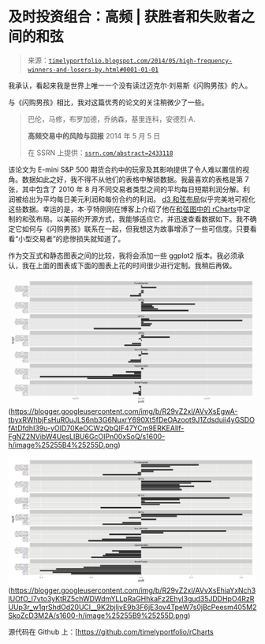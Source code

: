 <!--yml

分类：未分类

日期：2024-05-18 14:53:44

-->

# 及时投资组合：高频 | 获胜者和失败者之间的和弦

> 来源：[`timelyportfolio.blogspot.com/2014/05/high-frequency-winners-and-losers-by.html#0001-01-01`](http://timelyportfolio.blogspot.com/2014/05/high-frequency-winners-and-losers-by.html#0001-01-01)

我承认，看起来我是世界上唯一一个没有读过迈克尔·刘易斯《闪购男孩》的人。

与《闪购男孩》相比，我对这篇优秀的论文的关注稍微少了一些。

> 巴伦，马修，布罗加德，乔纳森，基里连科，安德烈·A.
> 
> **高频交易中的风险与回报** 2014 年 5 月 5 日
> 
> 在 SSRN 上提供：[`ssrn.com/abstract=2433118`](http://ssrn.com/abstract=2433118)

该论文为 E-mini S&P 500 期货合约中的玩家及其影响提供了令人难以置信的视角。数据如此之好，我不得不从他们的表格中解锁数据。我最喜欢的表格是第 7 张，其中包含了 2010 年 8 月不同交易者类型之间的平均每日短期利润分解。利润被给出为平均每日美元利润和每份合约的利润。 [d3 和弦布局](https://github.com/mbostock/d3/wiki/Chord-Layout)似乎完美地可视化这些数据。幸运的是，本·亨特刚刚在博客上介绍了他在[和弦图中的 rCharts](http://mostlyconjecture.com/2014/05/03/chord-diagrams-with-rcharts/)中定制的和弦布局。以美丽的开源方式，我能够适应它，并迅速查看数据如下。我不确定它如何与《闪购男孩》联系在一起，但我想这为故事增添了一些可信度。只要看看“小型交易者”的悲惨损失就知道了。

作为交互式和静态图表之间的比较，我将会添加一些 ggplot2 版本。我必须承认，我在上面的图表或下面的图表上花的时间很少进行定制。我稍后再做。

![image](img/07720e3e39d2a2f348fef246f8e30f78.png "image")(https://blogger.googleusercontent.com/img/b/R29vZ2xl/AVvXsEgwA-tbyxRWhbjFsHuR0uJLS6nb3G6NuxrY690Xt5fDeOAzoot9J1Zdsduii4yGSDOfAtDfdhI39u-yOID70KeOCWzQbQIF47YCm9ERKEAIlf-FgNZ2NVibW4UesLIBU6GcOIPn00xSoQ/s1600-h/image%25255B4%25255D.png)

![image](img/64b36862da926c942cf919661b7cc637.png "image")(https://blogger.googleusercontent.com/img/b/R29vZ2xl/AVvXsEhiaYxNch3lUOfO_l7vto3yKtRZ5chWDWdmYLLpRaGHhkaFz2Ehyl3gud35JDDHpO4RzRUUp3r_w1qrShdOd20UCl__9K2bjljvE9b3F6jE3ov4TpeW7s0jBcPeesm405M2SkoZcD3M2A/s1600-h/image%25255B9%25255D.png)

源代码在 Github 上：[https://github.com/timelyportfolio/rCharts
